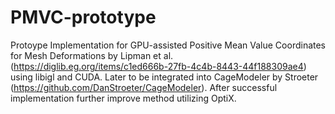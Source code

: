 # PMVC-prototype
Protoype Implementation for 
GPU-assisted Positive Mean Value Coordinates for Mesh Deformations by Lipman et al. (https://diglib.eg.org/items/c1ed666b-27fb-4c4b-8443-44f188309ae4)
using libigl and CUDA. 
Later to be integrated into CageModeler by Stroeter (https://github.com/DanStroeter/CageModeler). 
After successful implementation further improve method utilizing OptiX. 

